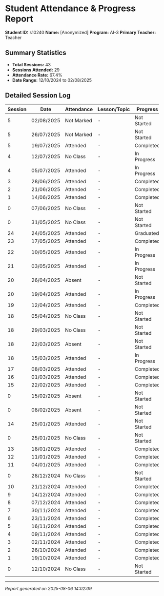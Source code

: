 # Student Attendance & Progress Report

**Student ID:** s10240
**Name:** [Anonymized]
**Program:** AI-3
**Primary Teacher:** Teacher

## Summary Statistics
- **Total Sessions:** 43
- **Sessions Attended:** 29
- **Attendance Rate:** 67.4%
- **Date Range:** 12/10/2024 to 02/08/2025

## Detailed Session Log

| Session | Date | Attendance | Lesson/Topic | Progress |
|---------|------|------------|--------------|----------|
| 5 | 02/08/2025 | Not Marked | - | Not Started |
| 5 | 26/07/2025 | Not Marked | - | Not Started |
| 5 | 19/07/2025 | Attended | - | Completed |
| 4 | 12/07/2025 | No Class | - | In Progress |
| 4 | 05/07/2025 | Attended | - | In Progress |
| 3 | 28/06/2025 | Attended | - | Completed |
| 2 | 21/06/2025 | Attended | - | Completed |
| 1 | 14/06/2025 | Attended | - | Completed |
| 0 | 07/06/2025 | No Class | - | Not Started |
| 0 | 31/05/2025 | No Class | - | Not Started |
| 24 | 24/05/2025 | Attended | - | Graduated |
| 23 | 17/05/2025 | Attended | - | Completed |
| 22 | 10/05/2025 | Attended | - | In Progress |
| 21 | 03/05/2025 | Attended | - | In Progress |
| 20 | 26/04/2025 | Absent | - | Not Started |
| 20 | 19/04/2025 | Attended | - | In Progress |
| 19 | 12/04/2025 | Attended | - | Completed |
| 18 | 05/04/2025 | No Class | - | Not Started |
| 18 | 29/03/2025 | No Class | - | Not Started |
| 18 | 22/03/2025 | Absent | - | Not Started |
| 18 | 15/03/2025 | Attended | - | In Progress |
| 17 | 08/03/2025 | Attended | - | Completed |
| 16 | 01/03/2025 | Attended | - | Completed |
| 15 | 22/02/2025 | Attended | - | Completed |
| 0 | 15/02/2025 | Absent | - | Not Started |
| 0 | 08/02/2025 | Absent | - | Not Started |
| 14 | 25/01/2025 | Attended | - | Not Started |
| 0 | 25/01/2025 | No Class | - | Not Started |
| 13 | 18/01/2025 | Attended | - | Completed |
| 12 | 11/01/2025 | Attended | - | Completed |
| 11 | 04/01/2025 | Attended | - | Completed |
| 0 | 28/12/2024 | No Class | - | Not Started |
| 10 | 21/12/2024 | Attended | - | Completed |
| 9 | 14/12/2024 | Attended | - | Completed |
| 8 | 07/12/2024 | Attended | - | Completed |
| 7 | 30/11/2024 | Attended | - | Completed |
| 6 | 23/11/2024 | Attended | - | Completed |
| 5 | 16/11/2024 | Attended | - | Completed |
| 4 | 09/11/2024 | Attended | - | Completed |
| 3 | 02/11/2024 | Attended | - | Completed |
| 2 | 26/10/2024 | Attended | - | Completed |
| 1 | 19/10/2024 | Attended | - | Completed |
| 0 | 12/10/2024 | No Class | - | Not Started |

---
*Report generated on 2025-08-06 14:02:09*